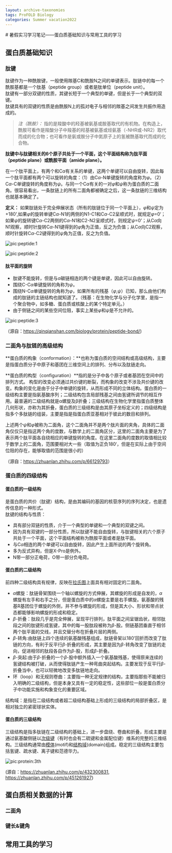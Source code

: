 ```yaml
---  
layout: archive-taxonomies  
tags: ProFOLD Biology
categories: Summer vacation2022  
---  
```

<head>  
    <script src="https://cdn.mathjax.org/mathjax/latest/MathJax.js?config=TeX-AMS-MML_HTMLorMML" type="text/javascript"></script>  
    <script type="text/x-mathjax-config">  
        MathJax.Hub.Config({  
            tex2jax: {  
            skipTags: ['script', 'noscript', 'style', 'textarea', 'pre'],  
            inlineMath: [['$','$']]  
            }  
        });  
    </script>  
</head>  
# 暑假实习学习笔记——蛋白质基础知识与常用工具的学习  

  
## 蛋白质基础知识 

### 肽键  
肽键作为一种酰胺键，一般使用羰基C和酰胺N之间的单键表示。肽链中的每一个酰胺基都是一个肽基（peptide group）或者是肽单位（peptide unit）。  
肽键有一部分双键的性质，其键长短于一个典型的单键，但是长于一个典型的双键。  
肽键具有的双键的性质是由酰胺N上的孤对电子与相邻的羰基之间发生共振作用造成的。   
>_注（酰胺）：_ 指的是羧酸中的羟基被氨基或胺基取代的有机物。在构造上，酰胺可看作是羧酸分子中羧基的羟基被氨基或烃氨基（-NHR或-NR2）取代而成的化合物；也可看作是氨或胺分子中氮原子上的氢被酰基取代而成的化合物。  

**肽键中与肽键相关的6个原子共处于一个平面，这个平面结构称为肽平面（peptide plane）或酰胺平面（amide plane）。**    


在一个肽平面上，有两个和C$\alpha$有关系的单键，这两个单键可以自由旋转，因此每一个肽平面都有两个可以旋转的角度：（1）由C$\alpha$-N单键旋转的角度称为$\varphi$。（2）C$\alpha$-C单键旋转的角度称为$\psi$。与同一个C$\alpha$有关的一对$\varphi$和$\psi$称为蛋白质的二面角。很容易看出，一条肽链上的所有二面角都被确定之后，这一条肽链的三维结构也就基本确定了。  

**定义：** 如果肽链处于完全伸展状态（所有的肽链位于同一个平面上），$\varphi$和$\psi$定为+180',如果$\varphi$的旋转单键C$\alpha$-N1的两侧的N1-C1和C$\alpha$-C2呈顺式时，就规定$\varphi$=0‘；如果$\psi$的旋转键C$\alpha$-C2两侧的C$\alpha$-N1和C2-N2呈顺式时，则规定$\psi$=0’；从C$\alpha$向N1观察，顺时针旋转C$\alpha$-N1键得到的$\varphi$角为正值，反之为负值；从C$\alpha$向C2观察，顺时针旋转C$\alpha$-C2键得到的$\psi$角为正值，反之为负值。  

![pic:peptide:1](https://github.com/zyhacquaintance/zyhacquaintance.github.io/blob/main/images/2022-06-22/peptide-bond-1.png?raw=true)  

![pic:peptide:2](https://github.com/zyhacquaintance/zyhacquaintance.github.io/blob/main/images/2022-06-22/peptide-bond-2.png?raw=true)  
  
#### 肽平面的旋转  
+ 肽键不能旋转，但是与$\alpha$碳链相连的两个键是单键，因此可以自由旋转。  
+ 围绕C-C$\alpha$单键旋转的角称为$\psi$。
+ 围绕N-C$\alpha$单键旋转的角称为$\varphi$，如果所有的残基（$\varphi$,$\psi$）已知，那么由他们构成的肽链的主链结构也就知道了。（残基：在生物化学与分子化学里，是指一个聚合物中，如多糖、蛋白质或核酸上的某个特定单元。）
+ 由于侧链之间的某些空间位阻，事实上某些$\varphi$和$\psi$是不允许的。


![pic:peptide:3](https://github.com/zyhacquaintance/zyhacquaintance.github.io/blob/main/images/2022-06-22/peptide-bond-3.png?raw=true)  
  
（源自：<https://qinqianshan.com/biology/protein/peptide-bond/>)


### 二面角与肽链的高级结构   
**蛋白质的构象（conformation）：**也称为蛋白质的空间结构或高级结构，主要是指蛋白质分子中原子和基团在三维空间上的排列、分布以及肽链走向。  

**蛋白质的构型（configuration）**指的是分子中各个原子或者基团在空间中的排列方式。 
构型的改变必须通过共价键的断裂，而构象的改变不涉及共价键的改变。构象的变化是由于分子中单键的旋转，从而形成不同的立体结构。蛋白质的一级结构主要是指氨基酸序列；二级结构包含局部残基之间由氢键所调节的相互作用。最普遍的二级结构就是α螺旋及β折叠；三级结构在生物化学里指蛋白质整体几何形状，亦称为其折叠，蛋白质的三级结构是由其原子坐标定义的；四级结构是指多个多肽链的组装，主要是指是指蛋白质亚基相对于彼此的数目和排列。


上述两个$\psi$和$\varphi$被称为二面角，这个二面角并不是两个肽片面的夹角，具体的二面角仅仅只是指这两个角的度数，与数学上的二面角区分，这里的二面角主要是为了表示两个肽平面各自绕相应的单键旋转的角度。在这里二面角的度数的取值相比较于数学上的二面角，范围要相对大一些（取值为正负180‘，但是在实际上由于空间位阻的存在，能够取值的范围是很小的） 


（源自：<https://zhuanlan.zhihu.com/p/66129793>）




### 蛋白质的四级结构  
#### 蛋白质的一级结构  
是蛋白质的共价（肽键）结构，是由其编码的基因的核苷序列的序列决定，也是遗传信息的一种形式。  
肽键的结构与性质：  
+ 具有部分双链的性质，介于一个典型的单键和一个典型的双键之间。
+ 因为具有双键的一部分性质，所以肽键不能自由旋转，与肽键相关的六个原子共处于一个平面，这个平面结构被称为酰胺平面或者是肽平面。
+ 与C$\alpha$相连的两个单键可以自由旋转，因此产生上面所说的两个旋转角。
+ 多为反式异构，但是X-Pro是例外。
+ N带一部分正电荷，O带一部分负电荷。  

#### 蛋白质的二级结构  
前四种二级结构具有规律，反映在[拉氏图](https://zh.wikipedia.org/wiki/%E6%8B%89%E6%B0%8F%E5%9B%BE)上面具有相对固定的二面角。    
+ $\alpha$螺旋：肽链骨架围绕一个轴以螺旋的方式伸展，其螺旋的形成是自发的，$\alpha$螺旋有左手和右手之分，但是蛋白质中的$\alpha$螺旋主要是右手螺旋。氨基酸的残基R基团位于螺旋的外侧，并不参与螺旋的形成，但是其大小、形状和带点状态都能够影响螺旋的形成和稳定。  
+ $\beta$-折叠：肽段几乎是完全伸展，呈现平行排列，肽平面之间呈锯齿状，相邻肽段之间的肽键形成氢键，其中的每一股肽段被称为$\beta$-股。侧链基团垂直于相邻两个肽平面的交线，并且交替分布在折叠片层的两侧。  
+ $\beta$-转角:由肽链上四个连续的氨基酸残基组成，肽链骨架以180’回折而改变了肽链的方向，有利于反平行$\beta$-折叠的形成，其主要是因为$\beta$-转角改变了肽链的走向，促进相邻的肽段各自作为$\beta$-股，形成$\beta$-折叠。  
+ $\beta$-突起:由于$\beta$-折叠的一个$\beta$-股中额外插入一个氨基酸残基，使得原来连续的氢键结构被打破，从而使得肽链产生一种弯曲突起结构。主要发现于反平行$\beta$-折叠当中，也可以轻微地改变多肽链地走向。
+ 环（loop）和无规则卷曲：主要指一种无定规律的结构，主要指那些不能被归入明确的二级结构，但是本身又具有一定的稳定性，这些部位一般是蛋白质分子中功能实施和构象变化的重要区域。  


结构域：是指在二级结构或者超二级结构基础上形成的三级结构的局部折叠区，是相对独立的紧密球状实体。  

#### 蛋白质的三级结构
三级结构是指多肽链在二级结构的基础上，进一步盘绕、卷曲和折叠，形成主要是通过氨基酸侧链以[次级键](https://baike.baidu.com/item/%E6%AC%A1%E7%B4%9A%E9%8D%B5/10413614)（有时也会有二硫键和金属配位键）维系的完整的三维结构。三级结构通常由[模体](https://baike.baidu.com/item/%E6%A8%A1%E9%AB%94/984988)(motif)和[结构域](https://zh.wikipedia.org/wiki/%E8%9B%8B%E7%99%BD%E8%B4%A8%E7%BB%93%E6%9E%84%E5%9F%9F)(domain)组成。稳定的三级结构主要包括氢键、疏水键、离子键和范德华力。  

![pic:protein:3th](https://github.com/zyhacquaintance/zyhacquaintance.github.io/blob/main/images/2022-06-22/pic_protein_3.jpg?raw=true)




(源自：<https://zhuanlan.zhihu.com/p/432300831>, <https://zhuanlan.zhihu.com/p/451261927>)








## 蛋白质相关数据的计算  

### 二面角  

### 键长&键角  



## 常用工具的学习

